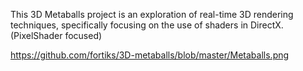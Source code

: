This 3D Metaballs project is an exploration of real-time 3D rendering techniques, specifically focusing on the use of shaders in DirectX. (PixelShader focused) 

https://github.com/fortiks/3D-metaballs/blob/master/Metaballs.png
